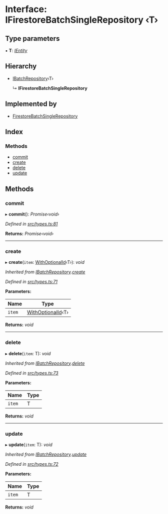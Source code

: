 
# Interface: IFirestoreBatchSingleRepository ‹**T**›

## Type parameters

▪ **T**: *[IEntity](ientity.md)*

## Hierarchy

* [IBatchRepository](ibatchrepository.md)‹T›

  ↳ **IFirestoreBatchSingleRepository**

## Implemented by

* [FirestoreBatchSingleRepository](../classes/firestorebatchsinglerepository.md)

## Index

### Methods

* [commit](ifirestorebatchsinglerepository.md#commit)
* [create](ifirestorebatchsinglerepository.md#create)
* [delete](ifirestorebatchsinglerepository.md#delete)
* [update](ifirestorebatchsinglerepository.md#update)

## Methods

###  commit

▸ **commit**(): *Promise‹void›*

*Defined in [src/types.ts:81](https://github.com/wovalle/fireorm/blob/ad1a9c5/src/types.ts#L81)*

**Returns:** *Promise‹void›*

___

###  create

▸ **create**(`item`: [WithOptionalId](../globals.md#withoptionalid)‹T›): *void*

*Inherited from [IBatchRepository](ibatchrepository.md).[create](ibatchrepository.md#create)*

*Defined in [src/types.ts:71](https://github.com/wovalle/fireorm/blob/ad1a9c5/src/types.ts#L71)*

**Parameters:**

Name | Type |
------ | ------ |
`item` | [WithOptionalId](../globals.md#withoptionalid)‹T› |

**Returns:** *void*

___

###  delete

▸ **delete**(`item`: T): *void*

*Inherited from [IBatchRepository](ibatchrepository.md).[delete](ibatchrepository.md#delete)*

*Defined in [src/types.ts:73](https://github.com/wovalle/fireorm/blob/ad1a9c5/src/types.ts#L73)*

**Parameters:**

Name | Type |
------ | ------ |
`item` | T |

**Returns:** *void*

___

###  update

▸ **update**(`item`: T): *void*

*Inherited from [IBatchRepository](ibatchrepository.md).[update](ibatchrepository.md#update)*

*Defined in [src/types.ts:72](https://github.com/wovalle/fireorm/blob/ad1a9c5/src/types.ts#L72)*

**Parameters:**

Name | Type |
------ | ------ |
`item` | T |

**Returns:** *void*
